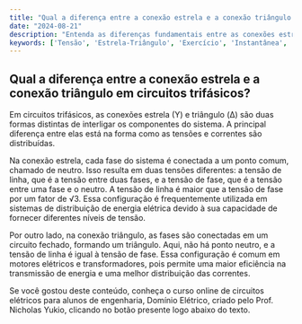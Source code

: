 ```yaml
---
title: "Qual a diferença entre a conexão estrela e a conexão triângulo em circuitos trifásicos?"
date: "2024-08-21"
description: "Entenda as diferenças fundamentais entre as conexões estrela e triângulo em circuitos trifásicos."
keywords: ['Tensão', 'Estrela-Triângulo', 'Exercício', 'Instantânea', 'Conceito', 'Complexo', 'Trifásico']
---
```


## Qual a diferença entre a conexão estrela e a conexão triângulo em circuitos trifásicos?

Em circuitos trifásicos, as conexões estrela (Y) e triângulo (Δ) são duas formas distintas de interligar os componentes do sistema. A principal diferença entre elas está na forma como as tensões e correntes são distribuídas.

Na conexão estrela, cada fase do sistema é conectada a um ponto comum, chamado de neutro. Isso resulta em duas tensões diferentes: a tensão de linha, que é a tensão entre duas fases, e a tensão de fase, que é a tensão entre uma fase e o neutro. A tensão de linha é maior que a tensão de fase por um fator de √3. Essa configuração é frequentemente utilizada em sistemas de distribuição de energia elétrica devido à sua capacidade de fornecer diferentes níveis de tensão.

Por outro lado, na conexão triângulo, as fases são conectadas em um circuito fechado, formando um triângulo. Aqui, não há ponto neutro, e a tensão de linha é igual à tensão de fase. Essa configuração é comum em motores elétricos e transformadores, pois permite uma maior eficiência na transmissão de energia e uma melhor distribuição das correntes.

Se você gostou deste conteúdo, conheça o curso online de circuitos elétricos para alunos de engenharia, Domínio Elétrico, criado pelo Prof. Nicholas Yukio, clicando no botão presente logo abaixo do texto.